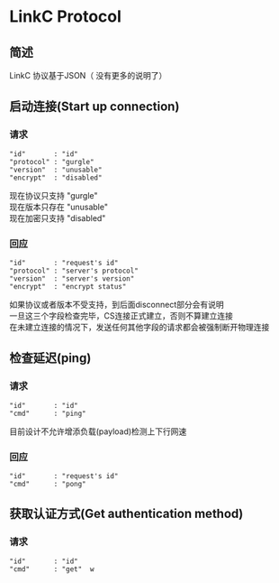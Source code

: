# LinkC Protocol   
## 简述    
LinkC 协议基于JSON（ 没有更多的说明了）    
## 启动连接(Start up connection)    
### 请求
```
"id"       : "id"    
"protocol" : "gurgle"   
"version"  : "unusable"   
"encrypt"  : "disabled"   
```
现在协议只支持 "gurgle"   
现在版本只存在 "unusable"   
现在加密只支持 "disabled"   
### 回应
```
"id"       : "request's id"    
"protocol" : "server's protocol"     
"version"  : "server's version"    
"encrypt"  : "encrypt status"     
```
如果协议或者版本不受支持，到后面disconnect部分会有说明   
一旦这三个字段检查完毕，CS连接正式建立，否则不算建立连接    
在未建立连接的情况下，发送任何其他字段的请求都会被强制断开物理连接    

## 检查延迟(ping)
### 请求
```
"id"       : "id"    
"cmd"      : "ping"    
```
目前设计不允许增添负载(payload)检测上下行网速
### 回应
```
"id"       : "request's id"    
"cmd"      : "pong"    
```

## 获取认证方式(Get authentication method)
### 请求
```
"id"       : "id"    
"cmd"      : "get"  w 
```